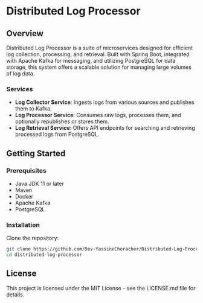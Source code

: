 # Distributed Log Processor

## Overview
Distributed Log Processor is a suite of microservices designed for efficient log collection, processing, and retrieval. Built with Spring Boot, integrated with Apache Kafka for messaging, and utilizing PostgreSQL for data storage, this system offers a scalable solution for managing large volumes of log data.

### Services
- **Log Collector Service**: Ingests logs from various sources and publishes them to Kafka.
- **Log Processor Service**: Consumes raw logs, processes them, and optionally republishes or stores them.
- **Log Retrieval Service**: Offers API endpoints for searching and retrieving processed logs from PostgreSQL.

## Getting Started

### Prerequisites
- Java JDK 11 or later
- Maven
- Docker
- Apache Kafka
- PostgreSQL

### Installation
Clone the repository:
```bash
git clone https://github.com/Dev-YassineCheracher/Distributed-Log-Processor.git
cd distributed-log-processor
```
## License
This project is licensed under the MIT License - see the LICENSE.md file for details.
